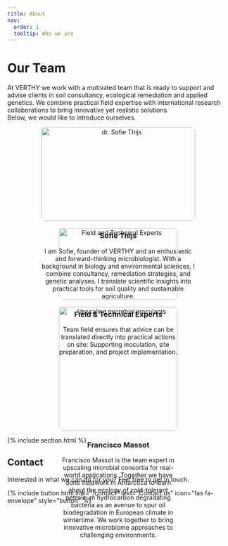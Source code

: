 ```yaml
---
title: About
nav:
  order: 1
  tooltip: Who we are
---
```


# Our Team

At VERTHY we work with a motivated team that is ready to support and advise clients in soil consultancy, ecological remediation and applied genetics. We combine practical field expertise with international research collaborations to bring innovative yet realistic solutions.  
Below, we would like to introduce ourselves.  

<div style="display: flex; justify-content: center; gap: 1rem; flex-wrap: wrap;">

  <div style="flex: 1 1 350px; max-width: 350px; text-align: center;">
    <img src="/VERTHY/images/grass.jpg" alt="dr. Sofie Thijs" style="width:100%; height:auto; border-radius:8px;">
    <h3>Sofie Thijs</h3>
    <p>I am Sofie, founder of VERTHY and an enthusiastic and forward-thinking microbiologist. With a background in biology and environmental sciences, I combine consultancy, remediation strategies, and genetic analyses. I translate scientific insights into practical tools for soil quality and sustainable agriculture.</p>
  </div>

  <div style="flex: 1 1 270px; max-width: 270px; text-align: center;">
    <img src="/VERTHY/images/20250718_105058-zoomed.jpg" alt="Field and Technical Experts" style="width:100%; height:auto; border-radius:8px;">
    <h3>Field & Technical Experts</h3>
    <p>Team field ensures that advice can be translated directly into practical actions on site: Supporting inoculation, site preparation, and project implementation. </p>
  </div>

  <div style="flex: 1 1 270px; max-width: 270px; text-align: center;">
    <img src="/VERTHY/images/reactor.png" alt="Upscaling microbial inoculants" style="width:100%; height:auto; border-radius:8px;">
    <h3>Francisco Massot</h3>
    <p>Francisco Massot is the team expert in upscaling microbial consortia for real-world applications. Together we have done fieldwork in Antarctica to learn about the ecology of cold-tolerant petroleum hydrocarbon degradating bacteria as an avenue to spur oil biodegradation in European climate in wintertime. We work together to bring innovative microbiome approaches to challenging environments.</p>
  </div>

</div>

{% include section.html %}

## Contact

Interested in what we can do for you? Feel free to get in touch.

{% include button.html 
   link="/contact" 
   text="Contact us" 
   icon="fas fa-envelope" 
   style="button" %}
